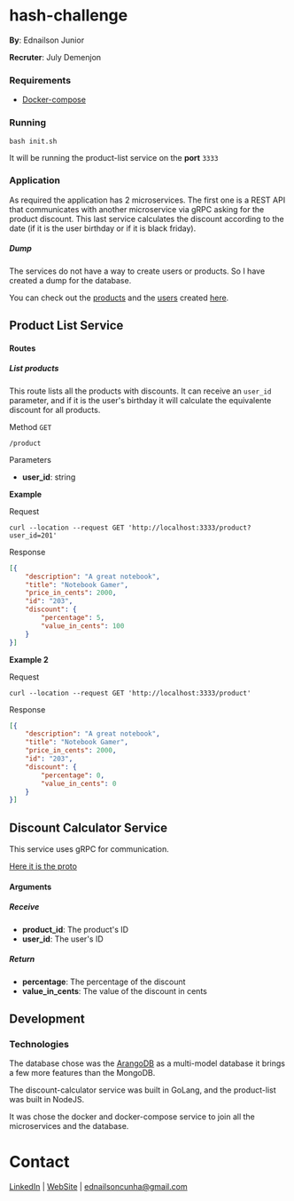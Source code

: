 # hash-challenge

**By**: Ednailson Junior

**Recruter**: July Demenjon

### Requirements

* [Docker-compose](https://docs.docker.com/compose/install/)

### Running

    bash init.sh

It will be running the product-list service on the **port** `3333`

### Application

As required the application has 2 microservices. The first one is a REST API that communicates with another microservice
via gRPC asking for the product discount. This last service calculates the discount according to the date (if it is the
user birthday or if it is black friday).

##### Dump

The services do not have a way to create users or products. So I have created a dump for the database.

You can check out the [products](dump_db/products.json) and the [users](dump_db/users.json) created [here](dump_db).

## Product List Service

#### Routes

##### List products

This route lists all the products with discounts. It can receive an `user_id` parameter, and if it is the user's birthday
it will calculate the equivalente discount for all products.

Method `GET`

    /product

Parameters

* **user_id**: string

**Example**

Request

    curl --location --request GET 'http://localhost:3333/product?user_id=201'

Response

```json
[{
	"description": "A great notebook",
	"title": "Notebook Gamer",
	"price_in_cents": 2000,
	"id": "203",
	"discount": {
		"percentage": 5,
		"value_in_cents": 100
	}
}]
```

**Example 2**

Request

    curl --location --request GET 'http://localhost:3333/product'

Response

```json
[{
	"description": "A great notebook",
	"title": "Notebook Gamer",
	"price_in_cents": 2000,
	"id": "203",
	"discount": {
		"percentage": 0,
		"value_in_cents": 0
	}
}]
```

## Discount Calculator Service

This service uses gRPC for communication.

[Here it is the proto](./discount-calculator/server/discount.proto)

#### Arguments


##### Receive

* **product_id**: The product's ID
* **user_id**: The user's ID

##### Return

* **percentage**: The percentage of the discount
* **value_in_cents**: The value of the discount in cents

## Development

### Technologies

The database chose was the [ArangoDB](https://www.arangodb.com/) as a multi-model database it brings a few more
features than the MongoDB.

The discount-calculator service was built in GoLang, and the product-list was built in NodeJS.

It was chose the docker and docker-compose service to join all the microservices and the database. 

# Contact

[LinkedIn](https://www.linkedin.com/in/ednailsonvb/) | [WebSite](ednailson.github.io) | ednailsoncunha@gmail.com